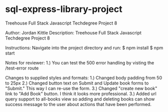 # sql-express-library-project
 Treehouse Full Stack Javascript Techdegree Project 8

Author: Jordan Kittle
Description:  Treehouse Full Stack Javascript Techdegree Project 8

Instructions: Navigate into the project directory and run:
 $ npm install
 $ npm start

 Notes for reviewer:
 1.) You can test the 500 error handling by visting the /test-error route

Changes to supplied styles and formats:
1.) Changed body padding from 50 to 25px
2.) Changed button text on Submit and Update book forms to "Submit." This way I can re-use the form.
3.) Changed "create new book" link to "Add Book" button. I think it looks more professional.
3.) Added url query support to all-books view so adding and deleting books can show success message to the user about actions that have been performed.